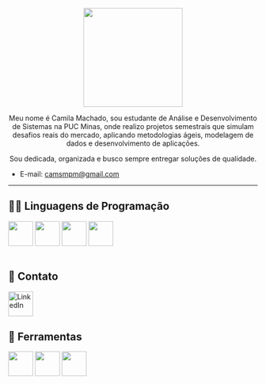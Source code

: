 <p align="center">
  <img src="https://pa1.aminoapps.com/6493/1ea239d4c28186844fc4cece2c78453297a99027_hq.gif" width="200"/>
</p>

<p align="center"> Meu nome é Camila Machado, sou estudante de Análise e Desenvolvimento de Sistemas na PUC Minas, onde realizo projetos semestrais que simulam desafios reais do mercado, aplicando metodologias ágeis, modelagem de dados e desenvolvimento de aplicações. </p>
  <p align="center"> Sou dedicada, organizada e busco sempre entregar soluções de qualidade.</p>
  
* E-mail: camsmpm@gmail.com
---

## 👩‍💻 Linguagens de Programação

<div>
  <img src="https://cdn.jsdelivr.net/gh/devicons/devicon/icons/csharp/csharp-original.svg" width="50"/>
  <img src="https://cdn.jsdelivr.net/gh/devicons/devicon/icons/html5/html5-original.svg" width="50"/>
  <img src="https://cdn.jsdelivr.net/gh/devicons/devicon/icons/css3/css3-original.svg" width="50"/>
  <img src="https://cdn.jsdelivr.net/gh/devicons/devicon/icons/javascript/javascript-original.svg" width="50"/>
</div>

<br>

## 💌 Contato

<a href="https://www.linkedin.com/in/cammilamachado/" target="_blank">
  <img src="https://cdn.jsdelivr.net/gh/devicons/devicon/icons/linkedin/linkedin-original.svg" width="50" alt="LinkedIn" />
</a>


## 📂 Ferramentas

<p align = "left">
<!-- Figma -->
<img src="https://cdn.jsdelivr.net/gh/devicons/devicon/icons/figma/figma-original.svg" width="50"/> 
<!-- Trello -->
<img src="https://cdn.jsdelivr.net/gh/devicons/devicon/icons/trello/trello-plain.svg" width="50"/>
<!-- Google Drive -->
<img src="https://upload.wikimedia.org/wikipedia/commons/d/da/Google_Drive_logo.png" width="50"/>
  
</p>







